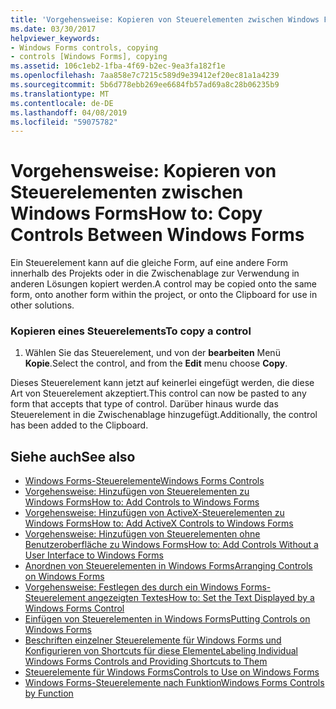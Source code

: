 ```yaml
---
title: 'Vorgehensweise: Kopieren von Steuerelementen zwischen Windows Forms'
ms.date: 03/30/2017
helpviewer_keywords:
- Windows Forms controls, copying
- controls [Windows Forms], copying
ms.assetid: 106c1eb2-1fba-4f69-b2ec-9ea3fa182f1e
ms.openlocfilehash: 7aa858e7c7215c589d9e39412ef20ec81a1a4239
ms.sourcegitcommit: 5b6d778ebb269ee6684fb57ad69a8c28b06235b9
ms.translationtype: MT
ms.contentlocale: de-DE
ms.lasthandoff: 04/08/2019
ms.locfileid: "59075782"
---
```

# <a name="how-to-copy-controls-between-windows-forms"></a><span data-ttu-id="9c698-102">Vorgehensweise: Kopieren von Steuerelementen zwischen Windows Forms</span><span class="sxs-lookup"><span data-stu-id="9c698-102">How to: Copy Controls Between Windows Forms</span></span>
<span data-ttu-id="9c698-103">Ein Steuerelement kann auf die gleiche Form, auf eine andere Form innerhalb des Projekts oder in die Zwischenablage zur Verwendung in anderen Lösungen kopiert werden.</span><span class="sxs-lookup"><span data-stu-id="9c698-103">A control may be copied onto the same form, onto another form within the project, or onto the Clipboard for use in other solutions.</span></span>  
  
### <a name="to-copy-a-control"></a><span data-ttu-id="9c698-104">Kopieren eines Steuerelements</span><span class="sxs-lookup"><span data-stu-id="9c698-104">To copy a control</span></span>  
  
1.  <span data-ttu-id="9c698-105">Wählen Sie das Steuerelement, und von der **bearbeiten** Menü **Kopie**.</span><span class="sxs-lookup"><span data-stu-id="9c698-105">Select the control, and from the **Edit** menu choose **Copy**.</span></span>  
  
 <span data-ttu-id="9c698-106">Dieses Steuerelement kann jetzt auf keinerlei eingefügt werden, die diese Art von Steuerelement akzeptiert.</span><span class="sxs-lookup"><span data-stu-id="9c698-106">This control can now be pasted to any form that accepts that type of control.</span></span> <span data-ttu-id="9c698-107">Darüber hinaus wurde das Steuerelement in die Zwischenablage hinzugefügt.</span><span class="sxs-lookup"><span data-stu-id="9c698-107">Additionally, the control has been added to the Clipboard.</span></span>  
  
## <a name="see-also"></a><span data-ttu-id="9c698-108">Siehe auch</span><span class="sxs-lookup"><span data-stu-id="9c698-108">See also</span></span>

- [<span data-ttu-id="9c698-109">Windows Forms-Steuerelemente</span><span class="sxs-lookup"><span data-stu-id="9c698-109">Windows Forms Controls</span></span>](index.md)
- [<span data-ttu-id="9c698-110">Vorgehensweise: Hinzufügen von Steuerelementen zu Windows Forms</span><span class="sxs-lookup"><span data-stu-id="9c698-110">How to: Add Controls to Windows Forms</span></span>](how-to-add-controls-to-windows-forms.md)
- [<span data-ttu-id="9c698-111">Vorgehensweise: Hinzufügen von ActiveX-Steuerelementen zu Windows Forms</span><span class="sxs-lookup"><span data-stu-id="9c698-111">How to: Add ActiveX Controls to Windows Forms</span></span>](how-to-add-activex-controls-to-windows-forms.md)
- [<span data-ttu-id="9c698-112">Vorgehensweise: Hinzufügen von Steuerelementen ohne Benutzeroberfläche zu Windows Forms</span><span class="sxs-lookup"><span data-stu-id="9c698-112">How to: Add Controls Without a User Interface to Windows Forms</span></span>](how-to-add-controls-without-a-user-interface-to-windows-forms.md)
- [<span data-ttu-id="9c698-113">Anordnen von Steuerelementen in Windows Forms</span><span class="sxs-lookup"><span data-stu-id="9c698-113">Arranging Controls on Windows Forms</span></span>](arranging-controls-on-windows-forms.md)
- [<span data-ttu-id="9c698-114">Vorgehensweise: Festlegen des durch ein Windows Forms-Steuerelement angezeigten Textes</span><span class="sxs-lookup"><span data-stu-id="9c698-114">How to: Set the Text Displayed by a Windows Forms Control</span></span>](how-to-set-the-text-displayed-by-a-windows-forms-control.md)
- [<span data-ttu-id="9c698-115">Einfügen von Steuerelementen in Windows Forms</span><span class="sxs-lookup"><span data-stu-id="9c698-115">Putting Controls on Windows Forms</span></span>](putting-controls-on-windows-forms.md)
- [<span data-ttu-id="9c698-116">Beschriften einzelner Steuerelemente für Windows Forms und Konfigurieren von Shortcuts für diese Elemente</span><span class="sxs-lookup"><span data-stu-id="9c698-116">Labeling Individual Windows Forms Controls and Providing Shortcuts to Them</span></span>](labeling-individual-windows-forms-controls-and-providing-shortcuts-to-them.md)
- [<span data-ttu-id="9c698-117">Steuerelemente für Windows Forms</span><span class="sxs-lookup"><span data-stu-id="9c698-117">Controls to Use on Windows Forms</span></span>](controls-to-use-on-windows-forms.md)
- [<span data-ttu-id="9c698-118">Windows Forms-Steuerelemente nach Funktion</span><span class="sxs-lookup"><span data-stu-id="9c698-118">Windows Forms Controls by Function</span></span>](windows-forms-controls-by-function.md)

